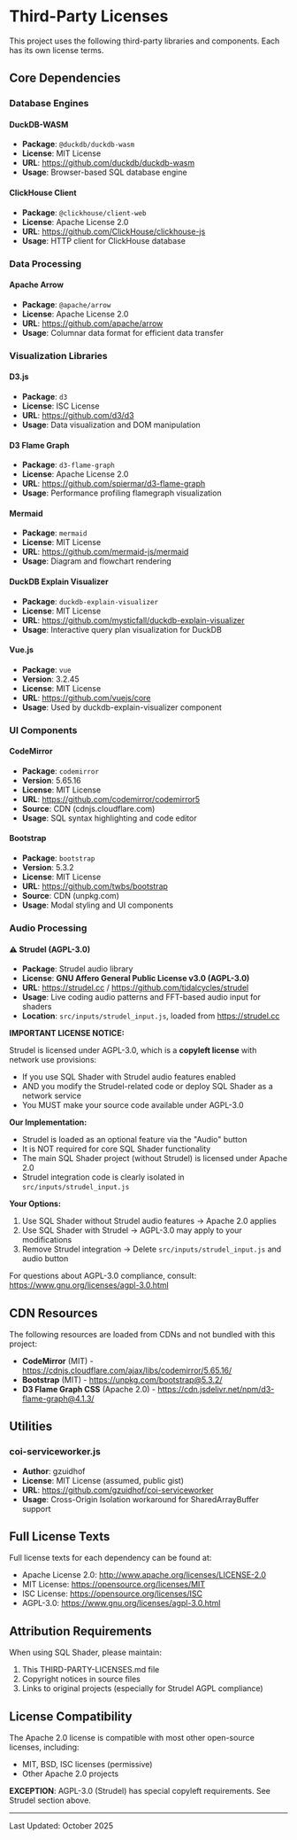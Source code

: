 # Third-Party Licenses

This project uses the following third-party libraries and components. Each has its own license terms.

## Core Dependencies

### Database Engines

#### DuckDB-WASM
- **Package**: `@duckdb/duckdb-wasm`
- **License**: MIT License
- **URL**: https://github.com/duckdb/duckdb-wasm
- **Usage**: Browser-based SQL database engine

#### ClickHouse Client
- **Package**: `@clickhouse/client-web`
- **License**: Apache License 2.0
- **URL**: https://github.com/ClickHouse/clickhouse-js
- **Usage**: HTTP client for ClickHouse database

### Data Processing

#### Apache Arrow
- **Package**: `@apache/arrow`
- **License**: Apache License 2.0
- **URL**: https://github.com/apache/arrow
- **Usage**: Columnar data format for efficient data transfer

### Visualization Libraries

#### D3.js
- **Package**: `d3`
- **License**: ISC License
- **URL**: https://github.com/d3/d3
- **Usage**: Data visualization and DOM manipulation

#### D3 Flame Graph
- **Package**: `d3-flame-graph`
- **License**: Apache License 2.0
- **URL**: https://github.com/spiermar/d3-flame-graph
- **Usage**: Performance profiling flamegraph visualization

#### Mermaid
- **Package**: `mermaid`
- **License**: MIT License
- **URL**: https://github.com/mermaid-js/mermaid
- **Usage**: Diagram and flowchart rendering

#### DuckDB Explain Visualizer
- **Package**: `duckdb-explain-visualizer`
- **License**: MIT License
- **URL**: https://github.com/mysticfall/duckdb-explain-visualizer
- **Usage**: Interactive query plan visualization for DuckDB

#### Vue.js
- **Package**: `vue`
- **Version**: 3.2.45
- **License**: MIT License
- **URL**: https://github.com/vuejs/core
- **Usage**: Used by duckdb-explain-visualizer component

### UI Components

#### CodeMirror
- **Package**: `codemirror`
- **Version**: 5.65.16
- **License**: MIT License
- **URL**: https://github.com/codemirror/codemirror5
- **Source**: CDN (cdnjs.cloudflare.com)
- **Usage**: SQL syntax highlighting and code editor

#### Bootstrap
- **Package**: `bootstrap`
- **Version**: 5.3.2
- **License**: MIT License
- **URL**: https://github.com/twbs/bootstrap
- **Source**: CDN (unpkg.com)
- **Usage**: Modal styling and UI components

### Audio Processing

#### ⚠️ Strudel (AGPL-3.0)

- **Package**: Strudel audio library
- **License**: **GNU Affero General Public License v3.0 (AGPL-3.0)**
- **URL**: https://strudel.cc / https://github.com/tidalcycles/strudel
- **Usage**: Live coding audio patterns and FFT-based audio input for shaders
- **Location**: `src/inputs/strudel_input.js`, loaded from https://strudel.cc

**IMPORTANT LICENSE NOTICE:**

Strudel is licensed under AGPL-3.0, which is a **copyleft license** with network use provisions:
- If you use SQL Shader with Strudel audio features enabled
- AND you modify the Strudel-related code or deploy SQL Shader as a network service
- You MUST make your source code available under AGPL-3.0

**Our Implementation:**
- Strudel is loaded as an optional feature via the "Audio" button
- It is NOT required for core SQL Shader functionality
- The main SQL Shader project (without Strudel) is licensed under Apache 2.0
- Strudel integration code is clearly isolated in `src/inputs/strudel_input.js`

**Your Options:**
1. Use SQL Shader without Strudel audio features → Apache 2.0 applies
2. Use SQL Shader with Strudel → AGPL-3.0 may apply to your modifications
3. Remove Strudel integration → Delete `src/inputs/strudel_input.js` and audio button

For questions about AGPL-3.0 compliance, consult: https://www.gnu.org/licenses/agpl-3.0.html

## CDN Resources

The following resources are loaded from CDNs and not bundled with this project:

- **CodeMirror** (MIT) - https://cdnjs.cloudflare.com/ajax/libs/codemirror/5.65.16/
- **Bootstrap** (MIT) - https://unpkg.com/bootstrap@5.3.2/
- **D3 Flame Graph CSS** (Apache 2.0) - https://cdn.jsdelivr.net/npm/d3-flame-graph@4.1.3/

## Utilities

### coi-serviceworker.js
- **Author**: gzuidhof
- **License**: MIT License (assumed, public gist)
- **URL**: https://github.com/gzuidhof/coi-serviceworker
- **Usage**: Cross-Origin Isolation workaround for SharedArrayBuffer support

## Full License Texts

Full license texts for each dependency can be found at:
- Apache License 2.0: http://www.apache.org/licenses/LICENSE-2.0
- MIT License: https://opensource.org/licenses/MIT
- ISC License: https://opensource.org/licenses/ISC
- AGPL-3.0: https://www.gnu.org/licenses/agpl-3.0.html

## Attribution Requirements

When using SQL Shader, please maintain:
1. This THIRD-PARTY-LICENSES.md file
2. Copyright notices in source files
3. Links to original projects (especially for Strudel AGPL compliance)

## License Compatibility

The Apache 2.0 license is compatible with most other open-source licenses, including:
- MIT, BSD, ISC licenses (permissive)
- Other Apache 2.0 projects

**EXCEPTION**: AGPL-3.0 (Strudel) has special copyleft requirements. See Strudel section above.

---

Last Updated: October 2025

